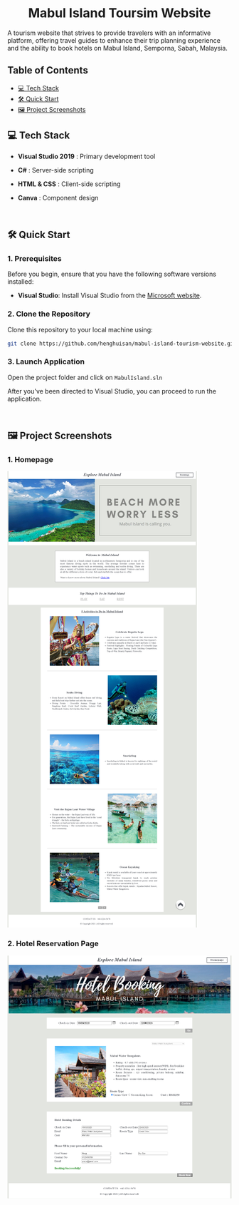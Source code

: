 <h1 align="center" id="title">Mabul Island Toursim Website</h1>

<p id="description">A tourism website that strives to provide travelers with an informative platform, offering travel guides to enhance their trip planning experience and the ability to book hotels on Mabul Island, Semporna, Sabah, Malaysia.</p>

## Table of Contents

- [💻 Tech Stack](#tech-stack)
- [🛠️ Quick Start](#quick-start)
- [🖼️ Project Screenshots](#project-screenshots)

## 💻 Tech Stack

- **Visual Studio 2019** : Primary development tool
- **C#** : Server-side scripting
- **HTML & CSS** : Client-side scripting
- **Canva** : Component design


  <br />

## 🛠️ Quick Start

### 1. Prerequisites
Before you begin, ensure that you have the following software versions installed:

- **Visual Studio**: Install Visual Studio from the [Microsoft website](https://visualstudio.microsoft.com/downloads/).

### 2. Clone the Repository
Clone this repository to your local machine using:

```bash
git clone https://github.com/henghuisan/mabul-island-tourism-website.git
```
### 3. Launch Application
Open the project folder and click on `MabulIsland.sln`

After you've been directed to Visual Studio, you can proceed to run the application.

<br />

## 🖼️ Project Screenshots

### 1. Homepage
![1. Homepage](screenshots/1_homepage.png)
<br />

### 2. Hotel Reservation Page
![2. Hotel Reservation Page](screenshots/2_hotel_reservation_page.png)

